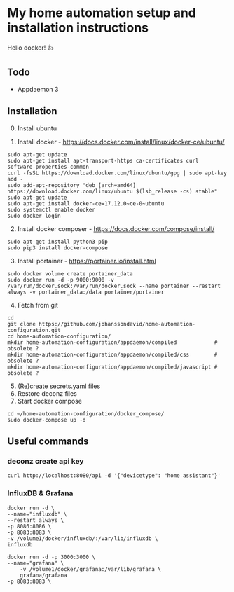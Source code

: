 # My home automation setup and installation instructions
Hello docker! :thumbsup:

## Todo
* Appdaemon 3

## Installation
0. Install ubuntu

1. Install docker - https://docs.docker.com/install/linux/docker-ce/ubuntu/
```
sudo apt-get update
sudo apt-get install apt-transport-https ca-certificates curl software-properties-common
curl -fsSL https://download.docker.com/linux/ubuntu/gpg | sudo apt-key add -
sudo add-apt-repository "deb [arch=amd64] https://download.docker.com/linux/ubuntu $(lsb_release -cs) stable"
sudo apt-get update
sudo apt-get install docker-ce=17.12.0~ce-0~ubuntu
sudo systemctl enable docker
sudo docker login   
```
2. Install docker composer - https://docs.docker.com/compose/install/
```
sudo apt-get install python3-pip
sudo pip3 install docker-compose
```

3. Install portainer - https://portainer.io/install.html
```
sudo docker volume create portainer_data
sudo docker run -d -p 9000:9000 -v /var/run/docker.sock:/var/run/docker.sock --name portainer --restart always -v portainer_data:/data portainer/portainer
```

4. Fetch from git
```
cd
git clone https://github.com/johanssondavid/home-automation-configuration.git
cd home-automation-configuration/
mkdir home-automation-configuration/appdaemon/compiled            # obsolete ?
mkdir home-automation-configuration/appdaemon/compiled/css        # obsolete ?
mkdir home-automation-configuration/appdaemon/compiled/javascript # obsolete ?
```
5. (Re)create secrets.yaml files
6. Restore deconz files
6. Start docker compose

```
cd ~/home-automation-configuration/docker_compose/
sudo docker-compose up -d
```


## Useful commands

### deconz create api key
```
curl http://localhost:8080/api -d '{"devicetype": "home assistant"}'
```

### InfluxDB & Grafana
```
docker run -d \
--name="influxdb" \
--restart always \
-p 8086:8086 \
-p 8083:8083 \
-v /volume1/docker/influxdb/:/var/lib/influxdb \
influxdb
```

```
docker run -d -p 3000:3000 \
--name="grafana" \
    -v /volume1/docker/grafana:/var/lib/grafana \
    grafana/grafana
-p 8083:8083 \
```

